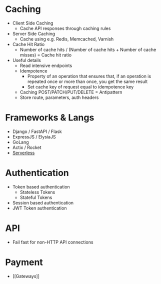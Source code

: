 # Caching
- Client Side Caching
	- Cache API responses through caching rules
- Server Side Caching
	- Cache using e.g. Redis, Memcached, Varnish
- Cache Hit Ratio
	- Number of cache hits / (Number of cache hits + Number of cache misses) = Cache hit ratio
- Useful details
	- Read intensive endpoints
	- Idempotence
		- Property of an operation that ensures that, if an operation is repeated once or more than once, you get the same result
		- Set cache key of request equal to idempotence key
	- Caching POST/PATCH/PUT/DELETE = Antipattern
	- Store route, parameters, auth headers
# Frameworks & Langs
- Django / FastAPI / Flask
- ExpressJS / ElysiaJS
- GoLang
- Actix / Rocket
- [Serverless](https://www.serverless.com/)
# Authentication
- Token based authentication
	- Stateless Tokens
	- Stateful Tokens
- Session based authentication
- JWT Token authentication

# API
- Fail fast for non-HTTP API connections
# Payment
- [[Gateways]]